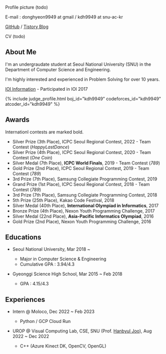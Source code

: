 Profile picture (todo)

E-mail : donghyeon9949 at gmail / kdh9949 at snu-ac-kr

[GitHub](https://github.com/kdh9949) / [Tistory Blog](https://kdh9949.tistory.com)

CV (todo)

## About Me

I'm an undergraudate student at Seoul National University (SNU) in the Department of Computer Science and Engineering.

I'm highly interested and experienced in Problem Solving for over 10 years.

[IOI Information](https://stats.ioinformatics.org/people/6332) - Participated in IOI 2017

{% include judge_profile.html boj_id="kdh9949" codeforces_id="kdh9949" atcoder_id="kdh9949" %}

## Awards

Internationl contests are marked bold.

* Silver Prize (3th Place), ICPC Seoul Regional Contest, 2022 - Team Contest (*HappyLastDance*)
* Silver Prize (4th Place), ICPC Seoul Regional Contest, 2020 - Team Contest (*One Coin*)
* Silver Medal (7th Place), **ICPC World Finals**, 2019 - Team Contest (*789*)
* Gold Prize (2nd Place), ICPC Seoul Regional Contest, 2019 - Team Contest (*789*)
* 3rd Prize (7th Place), Samsung Collegiate Programming Contest, 2019
* Grand Prize (1st Place), ICPC Seoul Regional Contest, 2018 - Team Contest (*789*)
* 3rd Prize (7th Place), Samsung Collegiate Programming Contest, 2018
* 5th Prize (25th Place), Kakao Code Festival, 2018
* Silver Medal (40th Place), **International Olympiad in Informatics**, 2017
* Bronze Prize (4th Place), Nexon Youth Programming Challenge, 2017
* Silver Medal (22nd Place), **Asia-Pacific Informatics Olympiad**, 2016
* Gold Prize (2nd Place), Nexon Youth Programming Challenge, 2016


## Educations

* Seoul National University, Mar 2018 ~
  * Major in Computer Science & Engineering
  * Cumulative GPA : 3.94/4.3

* Gyeonggi Science High School, Mar 2015 ~ Feb 2018
  * GPA : 4.15/4.3


## Experiences

* Intern @ Moloco, Dec 2022 ~ Feb 2023
  * Python / GCP Cloud Run

* UROP @ Visual Computing Lab, CSE, SNU (Prof. [Hanbyul Joo](https://jhugestar.github.io)), Aug 2022 ~ Dec 2022
  * C++ (Azure Kinect DK, OpenCV, OpenGL)